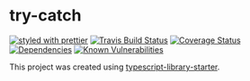 # try-catch

[![styled with prettier](https://img.shields.io/badge/styled_with-prettier-ff69b4.svg)](https://github.com/prettier/prettier)
[![Travis Build Status](https://travis-ci.org/theorlovsky/try-catch.svg?branch=master)](https://travis-ci.org/theorlovsky/try-catch)
[![Coverage Status](https://coveralls.io/repos/github/theorlovsky/try-catch/badge.svg?branch=master)](https://coveralls.io/github/theorlovsky/try-catch?branch=master)
[![Dependencies](https://david-dm.org/theorlovsky/try-catch.svg)](https://david-dm.org/theorlovsky/try-catch#info=dependencies)
[![Known Vulnerabilities](https://snyk.io/test/github/theorlovsky/try-catch/badge.svg)](https://snyk.io/test/github/theorlovsky/try-catch)

This project was created using [typescript-library-starter][typescript-library-starter].

[typescript-library-starter]: https://github.com/alexjoverm/typescript-library-starter
